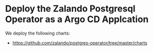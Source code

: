 # Deploy the Zalando Postgresql Operator as a Argo CD Applcation

We deploy the following charts:
- https://github.com/zalando/postgres-operator/tree/master/charts
